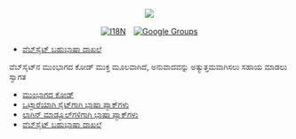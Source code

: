<p align="center"><a href="https://wac.tax"><img src="https://cdn.jsdelivr.net/gh/wactax/img/logo.svg"/></a></p><p align="center"><a href="https://github.com/wactax/wac.tax/blob/main/doc/README.md#readme"><img alt="I18N" src="https://cdn.jsdelivr.net/gh/wactax/img/t.svg"/></a>　<a href="https://groups.google.com/u/2/g/wactax"><img alt="Google Groups" src="https://cdn.jsdelivr.net/gh/wactax/img/g-groups.svg"/></a></p>

* [ವೆಬ್‌ಸೈಟ್ ಬಹುಭಾಷಾ ದಾಖಲೆ](https://github.com/xxai-doc)

ವೆಬ್‌ಸೈಟ್‌ನ ಮುಂಭಾಗದ ಕೋಡ್ ಮುಕ್ತ ಮೂಲವಾಗಿದೆ, ಅನುವಾದವನ್ನು ಅತ್ಯುತ್ತಮವಾಗಿಸಲು ಸಹಾಯ ಮಾಡಲು ಸ್ವಾಗತ

* [ಮುಂಭಾಗದ ಕೋಡ್](https://github.com/xxai-art/web)
* [ಒಟ್ಟಾರೆಯಾಗಿ ಸೈಟ್‌ಗಾಗಿ ಭಾಷಾ ಪ್ಯಾಕ್‌ಗಳು](https://github.com/xxai-art/web/tree/main/i18n)
* [ಲಾಗಿನ್ ಮಾಡ್ಯೂಲ್‌ಗಳಿಗಾಗಿ ಭಾಷಾ ಪ್ಯಾಕ್‌ಗಳು](https://github.com/wacpkg/user/tree/main/ui.i18n)
* [ವೆಬ್‌ಸೈಟ್ ಬಹುಭಾಷಾ ದಾಖಲೆ](https://github.com/xxai-doc)

